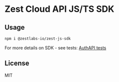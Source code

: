 # Zest Cloud API JS/TS SDK

## Usage

```console
npm i @zestlabs-io/zest-js-sdk
```

For more details on SDK - see tests:
[AuthAPI tests](./__tests__/auth/AuthAPI.test.ts)

## License

MIT